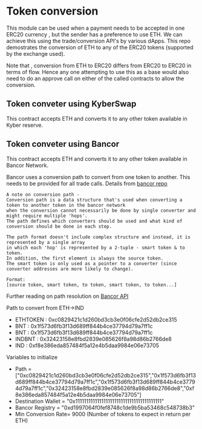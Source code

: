 # Token conversion

This module can be used when a payment needs to be accepted in one ERC20 currency , but the sender has a preference to use ETH. We can achieve this using the trade/conversion API's by various dApps. This repo demostrates the conversion of ETH to any of the ERC20 tokens (supported by the exchange used).

Note that , conversion from ETH to ERC20 differs from ERC20 to ERC20 in terms of flow. Hence any one attempting to use this as a base would also need to do an approve call on either of the called contracts to allow the conversion.


## Token conveter using KyberSwap 

This contract accepts ETH and converts it to any other token available in Kyber reserve. 

## Token conveter using Bancor

This contract accepts ETH and converts it to any other token available in Bancor Network.

Bancor uses a conversion path to convert from one token to another. This needs to be provided for all trade calls.
Details from [bancor repo](https://github.com/bancorprotocol/contracts)
  
    A note on conversion path -
    Conversion path is a data structure that's used when converting a token to another token in the bancor network
    when the conversion cannot necessarily be done by single converter and might require multiple 'hops'.
    The path defines which converters should be used and what kind of conversion should be done in each step.

    The path format doesn't include complex structure and instead, it is represented by a single array
    in which each 'hop' is represented by a 2-tuple - smart token & to token.
    In addition, the first element is always the source token.
    The smart token is only used as a pointer to a converter (since converter addresses are more likely to change).

    Format:
    [source token, smart token, to token, smart token, to token...]

Further reading on path resolution on [Bancor API](https://support.bancor.network/hc/en-us/articles/360000878832-How-to-use-the-quickConvert-function)

Path to convert from ETH->IND

* ETHTOKEN : 0xc0829421c1d260bd3cb3e0f06cfe2d52db2ce315 
* BNT      : 0x1f573d6fb3f13d689ff844b4ce37794d79a7ff1c
* BNT      : 0x1f573d6fb3f13d689ff844b4ce37794d79a7ff1c
* INDBNT   : 0x32423158e8fbd2839e085626f8a98d86b2766de8
* IND      : 0xf8e386eda857484f5a12e4b5daa9984e06e73705

Variables to initialize

* Path =  ["0xc0829421c1d260bd3cb3e0f06cfe2d52db2ce315","0x1f573d6fb3f13d689ff844b4ce37794d79a7ff1c","0x1f573d6fb3f13d689ff844b4ce37794d79a7ff1c","0x32423158e8fbd2839e085626f8a98d86b2766de8","0xf8e386eda857484f5a12e4b5daa9984e06e73705"]
* Destination Wallet = "0x1111111111111111111111111111111111111111"
* Bancor Registry    = "0xd1997064f0fef8748c1de9b5ba53468c548738b3"
* Min Conversion Rate= 9000  (Number of tokens to expect in return per ETH)
